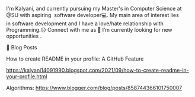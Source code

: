 I'm Kalyani, and currently pursuing my Master's in Computer Science at @SU with aspiring 
software developer💻. 
My main area of interest lies in software development and I have a love/hate relationship with Programming.😐
Connect with me as 🔭 I’m currently looking for new opportunities .

📕 Blog Posts

How to create README in your profile: A GitHub Feature 

https://kalyani14091990.blogspot.com/2021/09/how-to-create-readme-in-your-profile.html

Algorithms: https://www.blogger.com/blog/posts/858744366101750007
